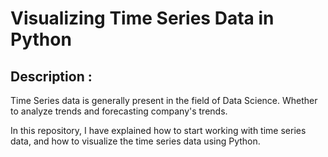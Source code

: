 # Visualizing Time Series Data in Python

## Description :

Time Series data is generally present in the field of Data Science. Whether to analyze trends and forecasting company's trends.

In this repository, I have explained how to start working with time series data, and how to visualize the time series data using Python.

